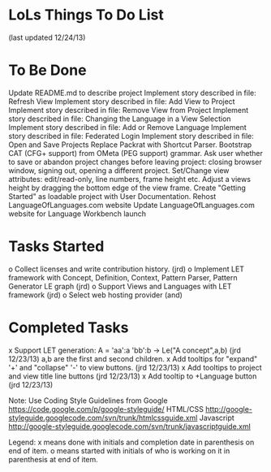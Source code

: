 LoLs Things To Do List
====
(last updated 12/24/13)

To Be Done
==
Update README.md to describe project
Implement story described in file: Refresh View
Implement story described in file: Add View to Project
Implement story described in file: Remove View from Project
Implement story described in file: Changing the Language in a View Selection
Implement story described in file: Add or Remove Language
Implement story described in file: Federated Login
Implement story described in file: Open and Save Projects
Replace Packrat with Shortcut Parser.
Bootstrap CAT (CFG+ support) from OMeta (PEG support) grammar.
Ask user whether to save or abandon project changes before leaving project:
  closing browser window, signing out, opening a different project.
Set/Change view attributes: edit/read-only, line numbers, frame height etc.
Adjust a views height by dragging the bottom edge of the view frame.
Create "Getting Started" as loadable project with User Documentation.
Rehost LanguageOfLanguages.com website
Update LanguageOfLanguages.com website for Language Workbench launch

Tasks Started
==
o Collect licenses and write contribution history. (jrd)
o Implement LET framework with Concept, Definition, Context, 
  Pattern Parser, Pattern Generator LE graph (jrd)
o Support Views and Languages with LET framework (jrd)
o Select web hosting provider (and)

Completed Tasks
==
x Support LET generation: A = 'aa':a 'bb':b -> Le("A concept",a,b) (jrd 12/23/13)
  a,b are the first and second children.
x Add tooltips for "expand" '+' and "collapse" '-' to view buttons. (jrd 12/23/13)
x Add tooltips to project and view title line buttons (jrd 12/23/13)
x Add tooltip to +Language button (jrd 12/23/13)
  
Note: Use Coding Style Guidelines from Google 
  https://code.google.com/p/google-styleguide/
  HTML/CSS   http://google-styleguide.googlecode.com/svn/trunk/htmlcssguide.xml
  Javascript http://google-styleguide.googlecode.com/svn/trunk/javascriptguide.xml

Legend:
x means done with initials and completion date in parenthesis on end of item.
o means started with initials of who is working on it in parenthesis at end of item.
